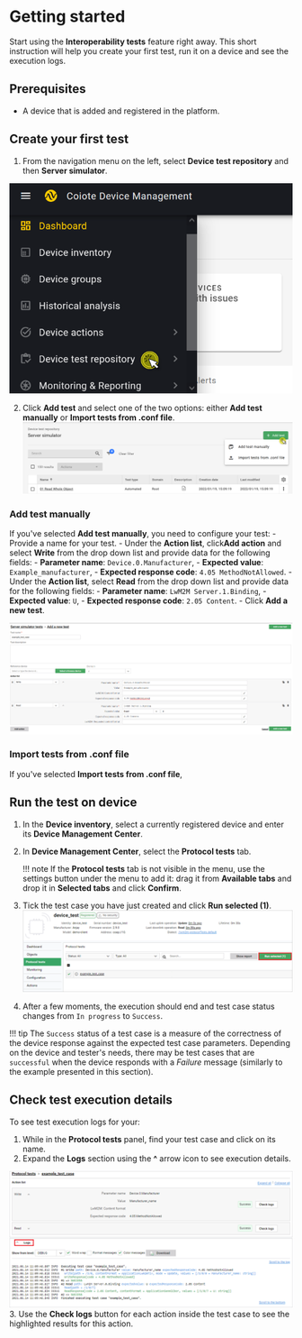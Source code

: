 # Getting started

Start using the **Interoperability tests** feature right away. This short instruction will help you create your first test, run it on a device and see the execution logs.

## Prerequisites

- A device that is added and registered in the platform.

## Create your first test

1. From the navigation menu on the left, select **Device test repository** and then **Server simulator**.

![Device test repository](images/interop1.png "Device test repository")

2. Click **Add test** and select one of the two options: either **Add test manually** or **Import tests from .conf file**.
![Adding a new test](images/interop2.png "Adding a new test")

### Add test manually

If you've selected **Add test manually**, you need to configure your test:
    - Provide a name for your test.
    - Under the **Action list**, click**Add action** and select **Write** from the drop down list and provide data for the following fields:
         - **Parameter name**: `Device.0.Manufacturer`,
         - **Expected value**: `Example_manufacturer`,
         - **Expected response code**: `4.05 MethodNotAllowed`.
    - Under the **Action list**, select **Read** from the drop down list and provide data for the following fields:
         - **Parameter name**: `LwM2M Server.1.Binding`,
         - **Expected value**: `U`,
         - **Expected response code**: `2.05 Content`.
    - Click **Add a new test**.

  ![Adding a new test](images/interop3.png "Adding a new test")

### Import tests from .conf file

If you've selected **Import tests from .conf file**,

## Run the test on device

1. In the **Device inventory**, select a currently registered device and enter its **Device Management Center**.
2. In **Device Management Center**, select the **Protocol tests** tab.

    !!! note
        If the **Protocol tests** tab is not visible in the menu, use the settings button under the menu to add it: drag it from **Available tabs** and drop it in **Selected tabs** and click **Confirm**.

3. Tick the test case you have just created and click **Run selected (1)**.
![Running a test case](images/image104.png "Running a test case")
4. After a few moments, the execution should end and test case status changes from `In progress` to `Success`.  

!!! tip
    The `Success` status of a test case is a measure of the correctness of the device response against the expected test case parameters. Depending on the device and tester's needs, there may be test cases that are `successful` when the device responds with a *Failure* message (similarly to the example presented in this section).
## Check test execution details

To see test execution logs for your:

1. While in the **Protocol tests** panel, find your test case and click on its name.
2. Expand the **Logs** section using the **^** arrow icon to see execution details.

![Checking test case results](images/image103.png "Checking test case results")
3. Use the **Check logs** button for each action inside the test case to see the highlighted results for this action.   

